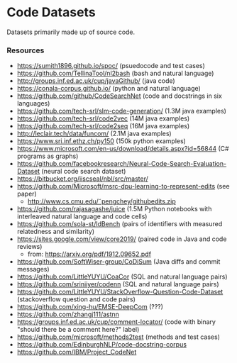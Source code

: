 # Code Datasets

Datasets primarily made up of source code.

### Resources

- https://sumith1896.github.io/spoc/ (psuedocode and test cases)
- https://github.com/TellinaTool/nl2bash (bash and natural language)
- http://groups.inf.ed.ac.uk/cup/javaGithub/ (java code)
- https://conala-corpus.github.io/ (python and natural language)
- https://github.com/github/CodeSearchNet (code and docstrings in six languages)
- https://github.com/tech-srl/slm-code-generation/ (1.3M java examples)
- https://github.com/tech-srl/code2vec (14M java examples)
- https://github.com/tech-srl/code2seq (16M java examples)
- http://leclair.tech/data/funcom/ (2.1M java examples)
- https://www.sri.inf.ethz.ch/py150 (150k python examples)
- https://www.microsoft.com/en-us/download/details.aspx?id=56844 (C# programs as graphs)
- https://github.com/facebookresearch/Neural-Code-Search-Evaluation-Dataset (neural code search dataset)
- https://bitbucket.org/iiscseal/nbl/src/master/
- https://github.com/Microsoft/msrc-dpu-learning-to-represent-edits (see paper)
  - http://www.cs.cmu.edu/˜pengchey/githubedits.zip
- https://github.com/rajasagashe/juice (1.5M Python notebooks with interleaved natural language and code cells)
- https://github.com/sola-st/IdBench (pairs of identifiers with measured relatedness and similarity)
- https://sites.google.com/view/core2019/ (paired code in Java and code reviews)
  - from: https://arxiv.org/pdf/1912.09652.pdf
- https://github.com/SoftWiser-group/CoDiSum (Java diffs and commit messages)
- https://github.com/LittleYUYU/CoaCor (SQL and natural language pairs)
- https://github.com/sriniiyer/codenn (SQL and natural language pairs)
- https://github.com/LittleYUYU/StackOverflow-Question-Code-Dataset (stackoverflow question and code pairs)
- https://github.com/xing-hu/EMSE-DeepCom (???)
- https://github.com/zhangj111/astnn
- https://groups.inf.ed.ac.uk/cup/comment-locator/ (code with binary "should there be a comment here?" label)
- https://github.com/microsoft/methods2test (methods and test cases)
- https://github.com/EdinburghNLP/code-docstring-corpus
- https://github.com/IBM/Project_CodeNet
